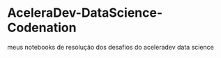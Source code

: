 # AceleraDev-DataScience-Codenation
meus notebooks de resolução dos desafios do aceleradev data science
